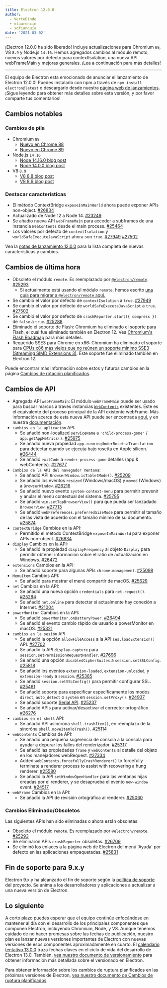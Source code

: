 ```yaml
---
title: Electron 12.0.0
author:
  - VerteDinde
  - mlaurencin
  - sofianguía
date: '2021-03-02'
---
```


¡Electron 12.0.0 ha sido liberado! Incluye actualizaciones para Chromium `89`, V8 `8.9` y Node.js `14.16`. Hemos agregados cambios al módulo remoto, nuevos valores por defecto para contextIsolation, una nueva API webFrameMain y mejoras generales. ¡Lea a continuación para más detalles!

---

El equipo de Electron esta emocionado de anunciar el lanzamiento de Electron 12.0.0! Puedes instalarlo con npm a través de `npm install electron@latest` o descargarlo desde nuestra [página web de lanzamientos](https://electronjs.org/releases/stable). ¡Sigue leyendo para obtener más detalles sobre esta versión, y por favor comparte tus comentarios!

## Cambios notables

### Cambios de pila

* Chromium `89`
    * [Nuevo en Chrome 88](https://developer.chrome.com/blog/new-in-chrome-88/)
    * [Nuevo en Chrome 89](https://developer.chrome.com/blog/new-in-chrome-89/)
* Node.js `14.16`
    * [Node 14.16.0 blog post](https://nodejs.org/en/blog/release/v14.16.0/)
    * [Node 14.0.0 blog post](https://nodejs.org/en/blog/release/v14.0.0/)
* V8 `8.9`
    * [V8 8.8 blog post](https://v8.dev/blog/v8-release-88)
    * [V8 8.9 blog post](https://v8.dev/blog/v8-release-89)

### Destacar características

* El método ContextBridge `exposeInMainWorld` ahora puede exponer APIs non-object. [#26834](https://github.com/electron/electron/pull/26834)
* Actualizado de Node 12 a Node 14. [#23249](https://github.com/electron/electron/pull/25249)
* Se añadio nueva API `webFrameMain` para acceder a subframes de una instancia `WebContents` desde el main process. [#25464](https://github.com/electron/electron/pull/25464)
* Los valores por defecto de `contextIsolation` y `worldSafeExecuteJavaScript` ahora son `true`. [#27949](https://github.com/electron/electron/pull/27949) [#27502](https://github.com/electron/electron/pull/27502)

Vea la [notas de lanzamiento 12.0.0](https://github.com/electron/electron/releases/tag/v12.0.0) para la lista completa de nuevas características y cambios.

## Cambios de última hora

* Obsoleto el módulo `remote`. Es reemplazado por [`@electron/remote`](https://github.com/electron/remote). [#25293](https://github.com/electron/electron/pull/25293)
    * Si actualmente está usando el módulo `remote`, hemos escrito [una guía para migrar a `@electron/remote` aquí.](https://github.com/electron/remote#migrating-from-remote)
* Se cambió el valor por defecto de `contextIsolation` a `true`. [#27949](https://github.com/electron/electron/pull/27949)
* Se cambió el valor por defecto de `worldSafeExecuteJavaScript` a `true`. [#27502](https://github.com/electron/electron/pull/27502)
* Se cambió el valor por defecto de `crashReporter.start({ compress })` de `false` a `true`. [#25288](https://github.com/electron/electron/pull/25288)
* Eliminado el soporte de Flash: Chromium ha eliminado el soporte para Flash, el cual fue eliminado también en Electron 12. Vea [Chromium's Flash Roadmap](https://www.chromium.org/flash-roadmap) para más detalles.
* Requerido SSE3 para Chrome en x86: Chromium ha eliminado el soporte para [CPUs x86 más viejos que no reúnen un soporte mínimo SSE3 (Streaming SIMD Extensions 3)](https://docs.google.com/document/d/1QUzL4MGNqX4wiLvukUwBf6FdCL35kCDoEJTm2wMkahw/edit#heading=h.7nki9mck5t64). Este soporte fue eliminado también en Electron 12.

Puede encontrar más información sobre estos y futuros cambios en la página [Cambios de rotación planificados](https://github.com/electron/electron/blob/master/docs/breaking-changes.md).

## Cambios de API

* Agregada API `webFrameMain`: El módulo `webFrameMain` puede ser usado para buscar marcos a través instancias [`WebContents`](/docs/api/web-contents.md) existentes. Este es el equivalente del proceso principal de la API existente webFrame. Más información acerca de esta nueva API puede ser encontrada [aquí](https://github.com/electron/electron/pull/25464), y en nuestra [documentación](https://www.electronjs.org/docs/api/web-frame-main).
* `cambios en la aplicación` API:
    * Se añadió non-localized `serviceName` a `'child-process-gone'` / `app.getAppMetrics()`. [#25975](https://github.com/electron/electron/pull/25975)
    * Se añadió nueva propiedad `app.runningUnderRosettaTranslation` para detectar cuando se ejecuta bajo rosetta en Apple silicon. [#26444](https://github.com/electron/electron/pull/26444)
    * Se añadió `exitCode` a `render-process-gone` detalles (app & webContents). [#27677](https://github.com/electron/electron/pull/27677)
* `Cambios de la API del navegador Ventana`:
    * Se añadió API `BrowserWindow.isTabletMode()`. [#25209](https://github.com/electron/electron/pull/25209)
    * Se añadió los eventos `resized` (Windows/macOS) y `moved` (Windows) a `BrowserWindow`. [#26216](https://github.com/electron/electron/pull/26216)
    * Se añadió nuevo evento `system-context-menu` para permitir prevenir y anular el menú contextual del sistema. [#25795](https://github.com/electron/electron/pull/25795)
    * Se añadió `win.setTopBrowserView()` para que pueda ser lanzadado `BrowserView`. [#27713](https://github.com/electron/electron/pull/27713)
    * Se añadió `webPreferences.preferredSizeMode` para permitir el tamaño de las vista de acuerdo con el tamaño mínimo de su documento. [#25874](https://github.com/electron/electron/pull/25874)
* `contextBridge` Cambios en la API:
    * Permitido el método ContextBridge `exposeInMainWorld` para exponer APIs non-object. [#26834](https://github.com/electron/electron/pull/26834)
* `display` Cambios en la API:
    * Se añadió la propiedad `displayFrequency` al objeto `Display` para permitir obtener información sobre el ratio de actualización en Windows. [#26472](https://github.com/electron/electron/pull/26472)
* `extensions` Cambios en la API:
    * Se añadió soporte para algunas APIs `chrome.management`. [#25098](https://github.com/electron/electron/pull/25098)
* `MenuItem` Cambios API:
    * Se añadió para mostrar el menú compartir de macOS. [#25629](https://github.com/electron/electron/pull/25629)
* `net` Cambios en la API:
    * Se añadió una nueva opción `credentials` para `net.request()`. [#25284](https://github.com/electron/electron/pull/25284)
    * Se añadió `net.online` para detectar si actualmente hay conexión a Internet. [#21004](https://github.com/electron/electron/pull/21004)
* `powerMonitor` Cambios en la API:
    * Se añadió `powerMonitor.onBatteryPower`. [#26494](https://github.com/electron/electron/pull/26494)
    * Se añadió el evento cambio rápido de usuario a powerMonitor en macOS. [#25321](https://github.com/electron/electron/pull/25321)
* `cambios en la sesión` API:
    * Se añadió la opción `allowFileAccess` a la API `ses.loadExtension()` API. [#27702](https://github.com/electron/electron/pull/27702)
    * Se añadió la API `display-capture` para `session.setPermissionRequestHandler`. [#27696](https://github.com/electron/electron/pull/27696)
    * Se añadió una opción `disabledCipherSuites` a `session.setSSLConfig`. [#25818](https://github.com/electron/electron/pull/25818)
    * Se añadió los eventos `extension-loaded`, `extension-unloaded`, y `extension-ready` a `session`. [#25385](https://github.com/electron/electron/pull/25385)
    * Se añadió `session.setSSLConfig()` para permitir configurar SSL. [#25461](https://github.com/electron/electron/pull/25461)
    * Se añadió soporte para especificar específicamente los modos `direct`, `auto_detect` o `system` en `session.setProxy()`. [#24937](https://github.com/electron/electron/pull/24937)
    * Se añadió soporte [Serial API](https://web.dev/serial/). [#25237](https://github.com/electron/electron/pull/25237)
    * Se añadió APIs para activar/desactivar el corrector ortográfico. [#26276](https://github.com/electron/electron/pull/26276)
* `cambios en el shell` API:
    * Se añadió API asíncrona `shell.trashItem()`, en reemplazo de la sincróna `shell.moveItemToTrash()`. [#25114](https://github.com/electron/electron/pull/25114)
* `webContents` Cambios de API:
    * Se añadió una pequeña sugerencia de consola a la consola para ayudar a depurar los fallos del renderizador. [#25317](https://github.com/electron/electron/pull/25317)
    * Se añadió las propiedades `frame` y `webContents` al detalle del objeto en los manejadores webRequest. [#27334](https://github.com/electron/electron/pull/27334)
    * Added `webContents.forcefullyCrashRenderer()` to forcefully terminate a renderer process to assist with recovering a hung renderer. [#25580](https://github.com/electron/electron/pull/25580)
    * Se añadió la API `setWindowOpenHandler` para las ventanas hijas creadas por el renderer, y se desaprueba el evento `new-window` event. [#24517](https://github.com/electron/electron/pull/24517)
* `webFrame` Cambios en la API:
    * Se añadió la API de revisión ortográfica al renderer. [#25060](https://github.com/electron/electron/pull/25060)

### Cambios Eliminado/Obsoletos

Las siguientes APIs han sido eliminadas o ahora están obsoletas:

* Obsoleto el módulo `remote`. Es reemplazado por [`@electron/remote`](https://github.com/electron/remote). [#25293](https://github.com/electron/electron/pull/25293)
* Se eliminaron APIs `crashReporter` obsoletas. [#26709](https://github.com/electron/electron/pull/26709)
* Se eliminó los enlaces a la página web de Electron del menú 'Ayuda' por defecto en las aplicaciones empaquetadas. [#25831](https://github.com/electron/electron/pull/25831)

## Fin de soporte para 9.x.y

Electron 9.x.y ha alcanzado el fin de soporte según la [política de soporte ](https://electronjs.org/docs/tutorial/support#supported-versions) del proyecto. Se anima a los desarrolladores y aplicaciones a actualizar a una nueva versión de Electron.

## Lo siguiente

A corto plazo puedes esperar que el equipo continúe enfocándose en mantener al día con el desarrollo de los principales componentes que componen Electron, incluyendo Chromium, Node, y V8. Aunque tenemos cuidado de no hacer promesas sobre las fechas de publicación, nuestro plan es lanzar nuevas versiones importantes de Electron con nuevas versiones de esos componentes aproximadamente en cuarto. El [calendario tentativo 13.0.0](https://electronjs.org/docs/tutorial/electron-timelines) traza fechas claves en el ciclo de vida del desarrollo de Electron 13.0. También, [vea nuestro documento de versionamiento](https://electronjs.org/docs/tutorial/electron-versioning) para obtener información más detallada sobre el versionado en Electron.

Para obtener información sobre los cambios de ruptura planificados en las próximas versiones de Electron, [vea nuestro documento de Cambios de ruptura planificados](https://github.com/electron/electron/blob/master/docs/breaking-changes.md).
